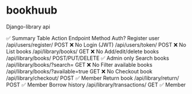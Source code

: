 # bookhuub
 Django-library api


✅ Summary Table
Action	Endpoint	Method	Auth?
Register user	/api/users/register/	POST	❌ No
Login (JWT)	/api/users/token/	POST	❌ No
List books	/api/library/books/	GET	❌ No
Add/edit/delete books	/api/library/books/	POST/PUT/DELETE	✅ Admin only
Search books	/api/library/books/?search=	GET	❌ No
Filter available books	/api/library/books/?available=true	GET	❌ No
Checkout book	/api/library/checkout/	POST	✅ Member
Return book	/api/library/return/	POST	✅ Member
Borrow history	/api/library/transactions/	GET	✅ Member